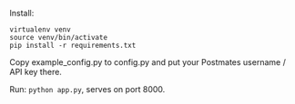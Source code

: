Install:

```
virtualenv venv
source venv/bin/activate
pip install -r requirements.txt
```

Copy example_config.py to config.py and put your Postmates username / API key there.

Run: `python app.py`, serves on port 8000.

